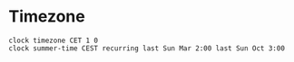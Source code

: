 # Timezone

```cisco
clock timezone CET 1 0
clock summer-time CEST recurring last Sun Mar 2:00 last Sun Oct 3:00
```
